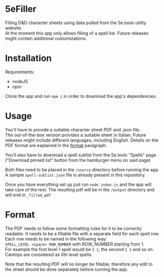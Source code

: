# 5eFiller
Filling D&amp;D character sheets using data pulled from the 5e.tools utility website.  
At the moment this app only allows filling of a spell list. Future releases might contain additional customizations.

# Installation
Requirements:
* nodeJS
* npm
  
Clone the app and run `npm i` in order to download the app's dependencies.

# Usage
You'll have to provide a suitable character sheet PDF and .json file.  
The out-of-the-box version provides a suitable sheet in Italian. Future releases might include different languages, including English. Details on the PDF format are explained in the [format](#format) paragraph.

You'll also have to download a spell sublist from the 5e.tools "Spells" page ("Download pinned list" button from the hamburger menu on said page)

Both files need to be placed in the `/source` directory before running the app. A sample `spell-sublist.json` file is already present in this repository.

Once you have everything set up just run `node index.js` and the app will take care of the rest. The resulting pdf will be in the `/output` directory and will end in `_filled.pdf`

# Format
The PDF needs to follow some formatting rules for it to be correctly readable. 
It needs to be a fillable file with a separate field for each spell row. Each row needs to be named in the following way:  
`SPELL_LEVEL <space> ROW_NUMBER` with ROW_NUMBER starting from 1.  
For example the first level 1 spell would be `1 1`, the second `1 2` and so on. Cantrips are considered as 0th level spells.

Note that the resulting PDF will no longer be fillable, therefore  any edit to the sheet should be done separately before running the app.